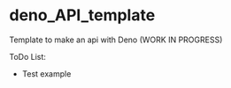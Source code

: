 # deno_API_template
Template to make an api with Deno
(WORK IN PROGRESS)

ToDo List:
- Test example
